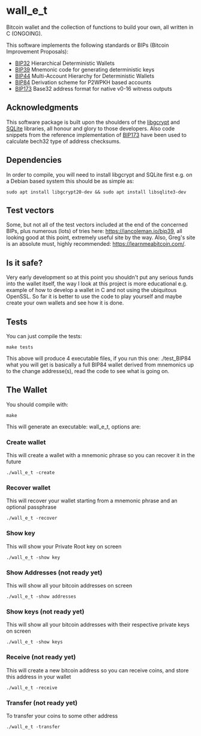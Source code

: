 # wall_e_t
Bitcoin wallet and the collection of functions to build your own, all written in C (ONGOING).

This software implements the following standards or BIPs (Bitcoin Improvement Proposals):
 - [BIP32](https://github.com/bitcoin/bips/blob/master/bip-0032.mediawiki) Hierarchical Deterministic Wallets
 - [BIP39](https://github.com/bitcoin/bips/blob/master/bip-0039.mediawiki) Mnemonic code for generating deterministic keys
 - [BIP44](https://github.com/bitcoin/bips/blob/master/bip-0044.mediawiki) Multi-Account Hierarchy for Deterministic Wallets
 - [BIP84](https://github.com/bitcoin/bips/blob/master/bip-0084.mediawiki) Derivation scheme for P2WPKH based accounts
 - [BIP173](https://github.com/bitcoin/bips/blob/master/bip-0173.mediawiki) Base32 address format for native v0-16 witness outputs
 
## Acknowledgments
This software package is built upon the shoulders of the [libgcrypt](https://www.gnupg.org/software/libgcrypt/index.html) and [SQLite](https://www.sqlite.org/copyright.html) libraries, all honour and glory to those developers.
Also code snippets from the reference implementation of [BIP173](https://github.com/sipa/bech32/tree/master/ref) have been used to calculate bech32 type of address checksums.

## Dependencies
In order to compile, you will need to install libgcrypt and SQLite first e.g. on a Debian based system this should be as simple as:

    sudo apt install libgcrypt20-dev && sudo apt install libsqlite3-dev	

## Test vectors
Some, but not all of the test vectors included at the end of the concerned BIPs, plus numerous (lots) of tries here: https://iancoleman.io/bip39, all looking good at this point, extremely useful site by the way. Also, Greg's site is an absolute must, highly recommended: https://learnmeabitcoin.com/.

## Is it safe?
Very early development so at this point you shouldn't put any serious funds into the wallet itself, the way I look at this project is more educational e.g. example of how to develop a wallet in C and not using the ubiquitous OpenSSL. So far it is better to use the code to play yourself and maybe create your own wallets and see how it is done.

## Tests
You can just compile the tests:

    make tests

This above will produce 4 executable files, if you run this one: ./test_BIP84 what you will get is basically a full BIP84 wallet derived from mnemonics up to the change addresse(s), read the code to see what is going on. 

## The Wallet
You should compile with:
	
	make
	
This will generate an executable: wall_e_t, options are:
### Create wallet
This will create a wallet with a mnemonic phrase so you can recover it in the future

	./wall_e_t -create
	
### Recover wallet
This will recover your wallet starting from a mnemonic phrase and an optional passphrase 

	./wall_e_t -recover

### Show key
This will show your Private Root key on screen 

	./wall_e_t -show key

### Show Addresses (not ready yet)
This will show all your bitcoin addresses on screen

    ./wall_e_t -show addresses

### Show keys (not ready yet)
This will show all your bitcoin addresses with their respective private keys on screen

    ./wall_e_t -show keys

### Receive (not ready yet)
This will create a new bitcoin address so you can receive coins, and store this address in your wallet

    ./wall_e_t -receive
	
### Transfer (not ready yet)
To transfer your coins to some other address

    ./wall_e_t -transfer

